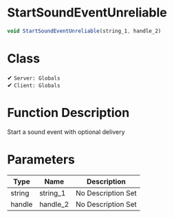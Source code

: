 # StartSoundEventUnreliable
```js	
void StartSoundEventUnreliable(string_1, handle_2)
```
# Class
✔ `Server: Globals`  
✔ `Client: Globals`  

# Function Description
Start a sound event with optional delivery
# Parameters
Type|Name|Description
--|--|--
string|string_1|No Description Set
handle|handle_2|No Description Set
